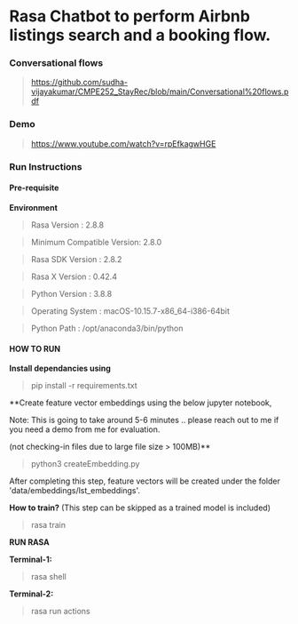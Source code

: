 # Rasa Chatbot to perform Airbnb listings search and a booking flow.

### Conversational flows 
> https://github.com/sudha-vijayakumar/CMPE252_StayRec/blob/main/Conversational%20flows.pdf

### Demo
> https://www.youtube.com/watch?v=rpEfkagwHGE

### **Run Instructions**

#### Pre-requisite 

**Environment**

  > Rasa Version      :         2.8.8
  
  > Minimum Compatible Version: 2.8.0
  
  > Rasa SDK Version  :         2.8.2
  
  > Rasa X Version    :         0.42.4
  
  > Python Version    :         3.8.8
  
  > Operating System  :         macOS-10.15.7-x86_64-i386-64bit
  
  > Python Path       :         /opt/anaconda3/bin/python

#### HOW TO RUN

**Install dependancies using** 
> pip install -r requirements.txt 

**Create feature vector embeddings using the below jupyter notebook,

Note: This is going to take around 5-6 minutes .. please reach out to me if you need a demo from me for evaluation.

(not checking-in files due to large file size > 100MB)**
> python3 createEmbedding.py

After completing this step, feature vectors will be created under the folder 'data/embeddings/lst_embeddings'.

**How to train?** (This step can be skipped as a trained model is included)
> rasa train 

**RUN RASA** 

**Terminal-1:**
> rasa shell

**Terminal-2:**
> rasa run actions
